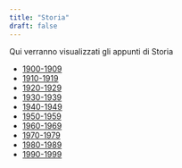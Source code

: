 ```yaml
---
title: "Storia"
draft: false
---
```


Qui verranno visualizzati gli appunti di Storia

* [1900-1909](1900-1909)
* [1910-1919](1910-1919)
* [1920-1929](1920-1929)
* [1930-1939](1930-1939)
* [1940-1949](1940-1949)
* [1950-1959]()
* [1960-1969]()
* [1970-1979]()
* [1980-1989]()
* [1990-1999]()
